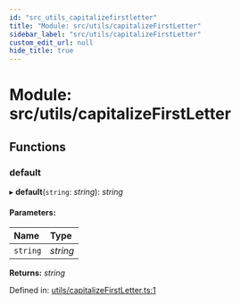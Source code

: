 ```yaml
---
id: "src_utils_capitalizefirstletter"
title: "Module: src/utils/capitalizeFirstLetter"
sidebar_label: "src/utils/capitalizeFirstLetter"
custom_edit_url: null
hide_title: true
---
```


# Module: src/utils/capitalizeFirstLetter

## Functions

### default

▸ **default**(`string`: *string*): *string*

#### Parameters:

Name | Type |
:------ | :------ |
`string` | *string* |

**Returns:** *string*

Defined in: [utils/capitalizeFirstLetter.ts:1](https://github.com/xr3ngine/xr3ngine/blob/65dfcf39a/packages/common/src/utils/capitalizeFirstLetter.ts#L1)
